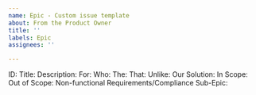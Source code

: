 ```yaml
---
name: Epic - Custom issue template
about: From the Product Owner
title: ''
labels: Epic
assignees: ''

---
```


ID:
Title:
Description:
For:
Who:
The:
That:
Unlike:
Our Solution:
In Scope:
Out of Scope:
Non-functional Requirements/Compliance Sub-Epic:
